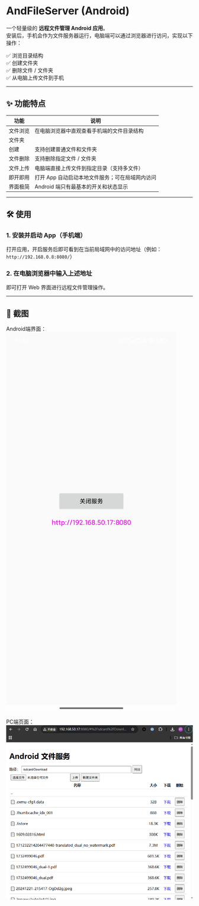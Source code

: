 # AndFileServer (Android)

一个轻量级的 **远程文件管理 Android 应用**。  
安装后，手机会作为文件服务器运行，电脑端可以通过浏览器进行访问，实现以下操作：

✅ 浏览目录结构  
✅ 创建文件夹  
✅ 删除文件 / 文件夹  
✅ 从电脑上传文件到手机  

---

## ✨ 功能特点

| 功能 | 说明 |
|------|------------------------------------------------------------|
| 文件浏览 | 在电脑浏览器中直观查看手机端的文件目录结构 |
| 文件夹
创建 | 支持创建普通文件和文件夹 |
| 文件删除 | 支持删除指定文件 / 文件夹 |
| 文件上传 | 电脑端直接上传文件到指定目录（支持多文件） |
| 即开即用 | 打开 App 自动启动本地文件服务；可在局域网内访问 |
| 界面极简 | Android 端只有最基本的开关和状态显示 |

---

## 🛠 使用

### 1. 安装并启动 App（手机端）

打开应用，开启服务后即可看到在当前局域网中的访问地址（例如：`http://192.168.0.8:8080/`）

### 2. 在电脑浏览器中输入上述地址

即可打开 Web 界面进行远程文件管理操作。

---

## 📸 截图

Android端界面：
![Android UI](docs/images/app.jpg)

PC端页面：
![PC Home](docs/images/pc.png)




